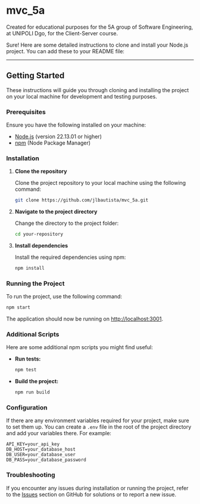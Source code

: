 # mvc_5a
Created for educational purposes for the 5A group of Software Engineering, at UNIPOLI Dgo, for the Client-Server course.

Sure! Here are some detailed instructions to clone and install your Node.js project. You can add these to your README file:

---

## Getting Started

These instructions will guide you through cloning and installing the project on your local machine for development and testing purposes.

### Prerequisites

Ensure you have the following installed on your machine:

- [Node.js](https://nodejs.org/) (version 22.13.01 or higher)
- [npm](https://www.npmjs.com/) (Node Package Manager)

### Installation

1. **Clone the repository**

    Clone the project repository to your local machine using the following command:

    ```bash
    git clone https://github.com/jlbautista/mvc_5a.git
    ```

2. **Navigate to the project directory**

    Change the directory to the project folder:

    ```bash
    cd your-repository
    ```

3. **Install dependencies**

    Install the required dependencies using npm:

    ```bash
    npm install
    ```

### Running the Project

To run the project, use the following command:

```bash
npm start
```

The application should now be running on [http://localhost:3001](http://localhost:3001).

### Additional Scripts

Here are some additional npm scripts you might find useful:

- **Run tests:**

    ```bash
    npm test
    ```

- **Build the project:**

    ```bash
    npm run build
    ```

### Configuration

If there are any environment variables required for your project, make sure to set them up. You can create a `.env` file in the root of the project directory and add your variables there. For example:

```
API_KEY=your_api_key
DB_HOST=your_database_host
DB_USER=your_database_user
DB_PASS=your_database_password
```

### Troubleshooting

If you encounter any issues during installation or running the project, refer to the [Issues](https://github.com/jlbautista/mvc_5a/issues) section on GitHub for solutions or to report a new issue.
